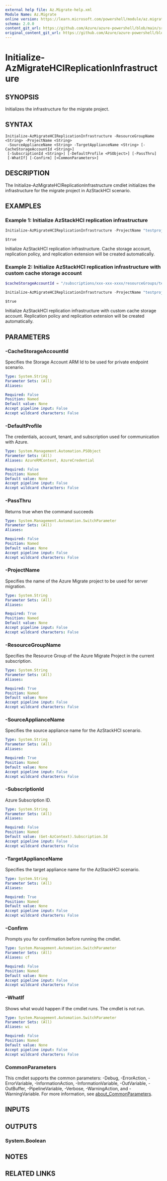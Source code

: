 ```yaml
---
external help file: Az.Migrate-help.xml
Module Name: Az.Migrate
online version: https://learn.microsoft.com/powershell/module/az.migrate/initialize-azmigratehcireplicationinfrastructure
schema: 2.0.0
content_git_url: https://github.com/Azure/azure-powershell/blob/main/src/Migrate/Migrate/help/Initialize-AzMigrateHCIReplicationInfrastructure.md
original_content_git_url: https://github.com/Azure/azure-powershell/blob/main/src/Migrate/Migrate/help/Initialize-AzMigrateHCIReplicationInfrastructure.md
---
```


# Initialize-AzMigrateHCIReplicationInfrastructure

## SYNOPSIS
Initializes the infrastructure for the migrate project.

## SYNTAX

```
Initialize-AzMigrateHCIReplicationInfrastructure -ResourceGroupName <String> -ProjectName <String>
 -SourceApplianceName <String> -TargetApplianceName <String> [-CacheStorageAccountId <String>]
 [-SubscriptionId <String>] [-DefaultProfile <PSObject>] [-PassThru]
 [-WhatIf] [-Confirm] [<CommonParameters>]
```

## DESCRIPTION
The Initialize-AzMigrateHCIReplicationInfrastructure cmdlet initializes the infrastructure for the migrate project in AzStackHCI scenario.

## EXAMPLES

### Example 1: Initialize AzStackHCI replication infrastructure
```powershell
Initialize-AzMigrateHCIReplicationInfrastructure -ProjectName "testproj" -ResourceGroupName "test-rg" -SourceApplianceName "testsrcapp" -TargetApplianceName "testtgtapp" -PassThru:$true
```

```output
$true
```

Initialize AzStackHCI replication infrastructure.
Cache storage account, replication policy, and replication extension will be created automatically.

### Example 2: Initialize AzStackHCI replication infrastructure with custom cache storage account
```powershell
$cacheStorageAccountId = "/subscriptions/xxx-xxx-xxxx/resourceGroups/test-rg/providers/Microsoft.Storage/storageAccounts/testSa"

Initialize-AzMigrateHCIReplicationInfrastructure -ProjectName "testproj" -ResourceGroupName "test-rg" -CacheStorageAccountId $cacheStorageAccountId -SourceApplianceName "testsrcapp" -TargetApplianceName "testtgtapp" -PassThru:$true
```

```output
$true
```

Initialize AzStackHCI replication infrastructure with custom cache storage account.
Replication policy and replication extension will be created automatically.

## PARAMETERS

### -CacheStorageAccountId
Specifies the Storage Account ARM Id to be used for private endpoint scenario.

```yaml
Type: System.String
Parameter Sets: (All)
Aliases:

Required: False
Position: Named
Default value: None
Accept pipeline input: False
Accept wildcard characters: False
```

### -DefaultProfile
The credentials, account, tenant, and subscription used for communication with Azure.

```yaml
Type: System.Management.Automation.PSObject
Parameter Sets: (All)
Aliases: AzureRMContext, AzureCredential

Required: False
Position: Named
Default value: None
Accept pipeline input: False
Accept wildcard characters: False
```

### -PassThru
Returns true when the command succeeds

```yaml
Type: System.Management.Automation.SwitchParameter
Parameter Sets: (All)
Aliases:

Required: False
Position: Named
Default value: None
Accept pipeline input: False
Accept wildcard characters: False
```

### -ProjectName
Specifies the name of the Azure Migrate project to be used for server migration.

```yaml
Type: System.String
Parameter Sets: (All)
Aliases:

Required: True
Position: Named
Default value: None
Accept pipeline input: False
Accept wildcard characters: False
```

### -ResourceGroupName
Specifies the Resource Group of the Azure Migrate Project in the current subscription.

```yaml
Type: System.String
Parameter Sets: (All)
Aliases:

Required: True
Position: Named
Default value: None
Accept pipeline input: False
Accept wildcard characters: False
```

### -SourceApplianceName
Specifies the source appliance name for the AzStackHCI scenario.

```yaml
Type: System.String
Parameter Sets: (All)
Aliases:

Required: True
Position: Named
Default value: None
Accept pipeline input: False
Accept wildcard characters: False
```

### -SubscriptionId
Azure Subscription ID.

```yaml
Type: System.String
Parameter Sets: (All)
Aliases:

Required: False
Position: Named
Default value: (Get-AzContext).Subscription.Id
Accept pipeline input: False
Accept wildcard characters: False
```

### -TargetApplianceName
Specifies the target appliance name for the AzStackHCI scenario.

```yaml
Type: System.String
Parameter Sets: (All)
Aliases:

Required: True
Position: Named
Default value: None
Accept pipeline input: False
Accept wildcard characters: False
```

### -Confirm
Prompts you for confirmation before running the cmdlet.

```yaml
Type: System.Management.Automation.SwitchParameter
Parameter Sets: (All)
Aliases: cf

Required: False
Position: Named
Default value: None
Accept pipeline input: False
Accept wildcard characters: False
```

### -WhatIf
Shows what would happen if the cmdlet runs.
The cmdlet is not run.

```yaml
Type: System.Management.Automation.SwitchParameter
Parameter Sets: (All)
Aliases: wi

Required: False
Position: Named
Default value: None
Accept pipeline input: False
Accept wildcard characters: False
```

### CommonParameters
This cmdlet supports the common parameters: -Debug, -ErrorAction, -ErrorVariable, -InformationAction, -InformationVariable, -OutVariable, -OutBuffer, -PipelineVariable, -Verbose, -WarningAction, and -WarningVariable. For more information, see [about_CommonParameters](http://go.microsoft.com/fwlink/?LinkID=113216).

## INPUTS

## OUTPUTS

### System.Boolean

## NOTES

## RELATED LINKS
